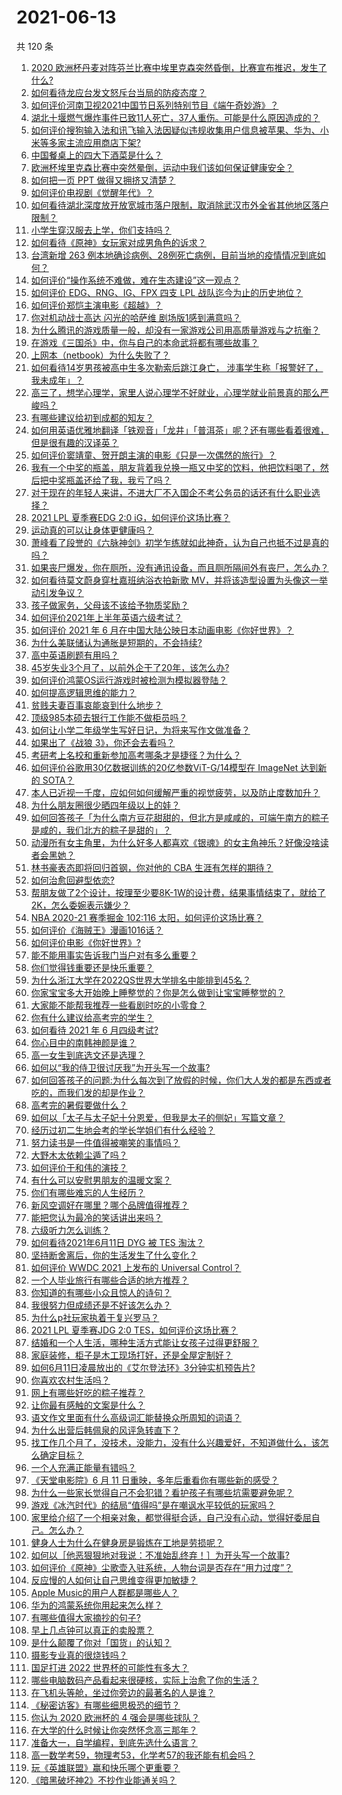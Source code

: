 # 2021-06-13

共 120 条

<!-- BEGIN -->
<!-- 最后更新时间 Sun Jun 13 2021 13:07:33 GMT+0800 (China Standard Time) -->

1. [2020
   欧洲杯丹麦对阵芬兰比赛中埃里克森突然昏倒，比赛宣布推迟，发生了什么?](https://www.zhihu.com/question/464718978)
2. [如何看待龙应台发文怒斥台当局的防疫态度？](https://www.zhihu.com/question/464654838)
3. [如何评价河南卫视2021中国节日系列特别节目《端午奇妙游》？](https://www.zhihu.com/question/464672807)
4. [湖北十堰燃气爆炸事件已致11人死亡，37人重伤。可能是什么原因造成的？](https://www.zhihu.com/question/464751425)
5. [如何评价搜狗输入法和讯飞输入法因疑似违规收集用户信息被苹果、华为、小米等多家主流应用商店下架?](https://www.zhihu.com/question/464487140)
6. [中国餐桌上的四大下酒菜是什么？](https://www.zhihu.com/question/462205949)
7. [欧洲杯埃里克森比赛中突然晕倒，运动中我们该如何保证健康安全？](https://www.zhihu.com/question/464718981)
8. [如何把一页 PPT 做得又拥挤又清楚？](https://www.zhihu.com/question/345405596)
9. [如何评价电视剧《觉醒年代》？](https://www.zhihu.com/question/392105758)
10. [如何看待湖北深度放开放宽城市落户限制，取消除武汉市外全省其他地区落户限制？](https://www.zhihu.com/question/464654509)
11. [小学生穿汉服去上学，你们支持吗？](https://www.zhihu.com/question/462698427)
12. [如何看待《原神》女玩家对成男角色的诉求？](https://www.zhihu.com/question/464253913)
13. [台湾新增 263
    例本地确诊病例、28例死亡病例，目前当地的疫情情况到底如何？](https://www.zhihu.com/question/464268577)
14. [如何评价“操作系统不难做，难在生态建设”这一观点？](https://www.zhihu.com/question/464418369)
15. [如何评价 EDG、RNG、IG、FPX 四支 LPL
    战队迄今为止的历史地位？](https://www.zhihu.com/question/463829660)
16. [如何评价郑恺主演电影《超越》？](https://www.zhihu.com/question/463811252)
17. [你对机动战士高达 闪光的哈萨维 剧场版1感到满意吗？](https://www.zhihu.com/question/464485964)
18. [为什么腾讯的游戏质量一般，却没有一家游戏公司用高质量游戏与之抗衡？](https://www.zhihu.com/question/437231835)
19. [在游戏《三国杀》中，你与自己的本命武将都有哪些故事？](https://www.zhihu.com/question/464445310)
20. [上网本（netbook）为什么失败了？](https://www.zhihu.com/question/455119734)
21. [如何看待14岁男孩被高中生多次勒索后跳江身亡，
    涉事学生称「报警好了，我未成年」？](https://www.zhihu.com/question/464277122)
22. [高三了，想学心理学，家里人说心理学不好就业，心理学就业前景真的那么严峻吗？](https://www.zhihu.com/question/373860147)
23. [有哪些建议给初到成都的知友？](https://www.zhihu.com/question/20049064)
24. [如何用英语优雅地翻译「铁观音」「龙井」「普洱茶」呢？还有哪些看着很难，但是很有趣的汉译英？](https://www.zhihu.com/question/464627996)
25. [如何评价窦靖童、贺开朗主演的电影《只是一次偶然的旅行》？](https://www.zhihu.com/question/463837560)
26. [我有一个中奖的瓶盖，朋友背着我兑换一瓶又中奖的饮料，他把饮料喝了，然后把中奖瓶盖还给了我，我亏了吗？](https://www.zhihu.com/question/459981000)
27. [对于现在的年轻人来讲，不进大厂不入国企不考公务员的话还有什么职业选择？](https://www.zhihu.com/question/454832676)
28. [2021 LPL 夏季赛EDG 2:0 iG，如何评价这场比赛？](https://www.zhihu.com/question/464667070)
29. [运动真的可以让身体更健康吗？](https://www.zhihu.com/question/453841541)
30. [萧峰看了段誉的《六脉神剑》初学乍练就如此神奇，认为自己也抵不过是真的吗？](https://www.zhihu.com/question/458188685)
31. [如果丧尸爆发，你在厕所，没有通讯设备，而且厕所隔间外有丧尸，怎么办？](https://www.zhihu.com/question/432520725)
32. [如何看待莫文蔚身穿杜嘉班纳浴衣拍新歌
    MV，并将该造型设置为头像这一举动引发争议？](https://www.zhihu.com/question/464608586)
33. [孩子做家务，父母该不该给予物质奖励？](https://www.zhihu.com/question/463565875)
34. [如何评价2021年上半年英语六级考试？](https://www.zhihu.com/question/464651124)
35. [如何评价 2021 年 6
    月在中国大陆公映日本动画电影《你好世界》？](https://www.zhihu.com/question/462217412)
36. [为什么美联储认为通胀是短期的，不会持续?](https://www.zhihu.com/question/461935081)
37. [高中英语刷题有用吗？](https://www.zhihu.com/question/312216212)
38. [45岁失业3个月了，以前外企干了20年，该怎么办?](https://www.zhihu.com/question/453104891)
39. [如何评价鸿蒙OS运行游戏时被检测为模拟器登陆？](https://www.zhihu.com/question/459489830)
40. [如何提高逻辑思维的能力？](https://www.zhihu.com/question/303694178)
41. [贫贱夫妻百事哀能哀到什么地步？](https://www.zhihu.com/question/363473759)
42. [顶级985本硕去银行工作能不做柜员吗？](https://www.zhihu.com/question/424570443)
43. [如何让小学二年级学生写好日记，为将来写作文做准备？](https://www.zhihu.com/question/459899292)
44. [如果出了《战狼 3》，你还会去看吗？](https://www.zhihu.com/question/397047057)
45. [考研考上名校和重新参加高考哪条才是捷径？为什么？](https://www.zhihu.com/question/462328775)
46. [如何评价谷歌用30亿数据训练的20亿参数ViT-G/14模型在 ImageNet 达到新的
    SOTA？](https://www.zhihu.com/question/464023038)
47. [本人已近视一千度，应如何如何缓解严重的视觉疲劳，以及防止度数加升？](https://www.zhihu.com/question/450542654)
48. [为什么朋友圈很少晒四年级以上的娃？](https://www.zhihu.com/question/462953490)
49. [如何回答孩子「为什么南方豆花甜甜的，但北方是咸咸的，可端午南方的粽子是咸的，我们北方的粽子是甜的」？](https://www.zhihu.com/question/463726781)
50. [动漫所有女主角里，为什么好多人都喜欢《银魂》的女主角神乐？好像没啥读者会黑她？](https://www.zhihu.com/question/389776955)
51. [林书豪表态即将回归首钢，你对他的 CBA 生涯有怎样的期待？](https://www.zhihu.com/question/464586085)
52. [如何治愈回避型依恋?](https://www.zhihu.com/question/318959311)
53. [帮朋友做了2个设计，按理至少要8K-1W的设计费，结果事情结束了，就给了2K，怎么委婉表示嫌少？](https://www.zhihu.com/question/463290636)
54. [NBA 2020-21 赛季掘金 102:116
    太阳，如何评价这场比赛？](https://www.zhihu.com/question/464585022)
55. [如何评价《海贼王》漫画1016话？](https://www.zhihu.com/question/464186718)
56. [如何评价电影《你好世界》?](https://www.zhihu.com/question/392101389)
57. [能不能用事实告诉我门当户对有多么重要？](https://www.zhihu.com/question/279552421)
58. [你们觉得钱重要还是快乐重要？](https://www.zhihu.com/question/464208782)
59. [为什么浙江大学在2022QS世界大学排名中能排到45名？](https://www.zhihu.com/question/464178214)
60. [你家宝宝多大开始晚上睡整觉的？你是怎么做到让宝宝睡整觉的？](https://www.zhihu.com/question/372845449)
61. [大家能不能帮我推荐一些看剧时吃的小零食？](https://www.zhihu.com/question/447079667)
62. [你有什么建议给高考完的学生？](https://www.zhihu.com/question/464333783)
63. [如何看待 2021 年 6 月四级考试?](https://www.zhihu.com/question/464587609)
64. [你心目中的南韩神颜是谁？](https://www.zhihu.com/question/393504339)
65. [高一女生到底选文还是选理？](https://www.zhihu.com/question/462365131)
66. [如何以“我的侍卫很讨厌我”为开头写一个故事?](https://www.zhihu.com/question/440852420)
67. [如何回答孩子的问题:为什么每次到了放假的时候，你们大人发的都是东西或者吃的，而我们发的却是作业？](https://www.zhihu.com/question/264436872)
68. [高考完的暑假要做什么？](https://www.zhihu.com/question/389477306)
69. [如何以「太子与太子妃十分恩爱，但我是太子的侧妃」写篇文章？](https://www.zhihu.com/question/443793653)
70. [经历过初二生地会考的学长学姐们有什么经验？](https://www.zhihu.com/question/374298340)
71. [努力读书是一件值得被嘲笑的事情吗？](https://www.zhihu.com/question/463780015)
72. [大野木太依赖尘遁了吗？](https://www.zhihu.com/question/464336150)
73. [如何评价于和伟的演技？](https://www.zhihu.com/question/48335002)
74. [有什么可以安慰男朋友的温暖文案？](https://www.zhihu.com/question/451064358)
75. [你们有哪些难忘的人生经历？](https://www.zhihu.com/question/28780467)
76. [新风空调好在哪里？哪个品牌值得推荐？](https://www.zhihu.com/question/386800890)
77. [能把您认为最冷的笑话讲出来吗？](https://www.zhihu.com/question/447799067)
78. [六级听力怎么训练？](https://www.zhihu.com/question/29649329)
79. [如何看待2021年6月11日 DYG 被 TES 淘汰？](https://www.zhihu.com/question/464548241)
80. [坚持断舍离后，你的生活发生了什么变化？](https://www.zhihu.com/question/391206998)
81. [如何评价 WWDC 2021 上发布的 Universal
    Control？](https://www.zhihu.com/question/463794608)
82. [一个人毕业旅行有哪些合适的地方推荐？](https://www.zhihu.com/question/462789810)
83. [你知道的有哪些小众且惊人的诗句？](https://www.zhihu.com/question/459403103)
84. [我很努力但成绩还是不好该怎么办？](https://www.zhihu.com/question/457443941)
85. [为什么p社玩家执着于复兴罗马？](https://www.zhihu.com/question/463617518)
86. [2021 LPL 夏季赛JDG 2:0
    TES，如何评价这场比赛？](https://www.zhihu.com/question/464638008)
87. [结婚和一个人生活，哪种生活方式能让女孩子过得更舒服？](https://www.zhihu.com/question/463972621)
88. [家庭装修，柜子是木工现场打好，还是全屋定制好？](https://www.zhihu.com/question/443774230)
89. [如何6月11日凌晨放出的《艾尔登法环》3分钟实机预告片?](https://www.zhihu.com/question/464390726)
90. [你喜欢农村生活吗？](https://www.zhihu.com/question/383710120)
91. [网上有哪些好吃的粽子推荐？](https://www.zhihu.com/question/324727371)
92. [让你最有感触的文案是什么？](https://www.zhihu.com/question/455211006)
93. [语文作文里面有什么高级词汇能替换众所周知的词语？](https://www.zhihu.com/question/318964543)
94. [为什么出营后韩佩泉的风评急转直下？](https://www.zhihu.com/question/464027254)
95. [找工作几个月了，没技术，没能力，没有什么兴趣爱好，不知道做什么，该怎么确定目标？](https://www.zhihu.com/question/52398927)
96. [一个人充满正能量有错吗？](https://www.zhihu.com/question/462816569)
97. [《天堂电影院》6 月 11 日重映，多年后重看你有哪些新的感受？](https://www.zhihu.com/question/464176183)
98. [为什么一些家长觉得自己不会犯错？看护孩子有哪些坑需要避免呢？](https://www.zhihu.com/question/464336498)
99. [游戏《冰汽时代》的结局“值得吗”是在嘲讽水平较低的玩家吗？](https://www.zhihu.com/question/463216099)
100. [家里给介绍了一个相亲对象，都觉得挺合适，自己没有心动，觉得好委屈自己。怎么办？](https://www.zhihu.com/question/447849056)
101. [健身人士为什么在健身房是锻炼在工地是劳损呢？](https://www.zhihu.com/question/464396509)
102. [如何以［他恶狠狠地对我说：不准始乱终弃！］为开头写一个故事?](https://www.zhihu.com/question/458410036)
103. [如何评价《原神》尘歌壶入驻系统，人物台词是否存在“用力过度”？](https://www.zhihu.com/question/464067466)
104. [反应慢的人如何让自己思维变得更加敏捷？](https://www.zhihu.com/question/23969437)
105. [Apple Music的用户人群都是哪些人？](https://www.zhihu.com/question/463554140)
106. [华为的鸿蒙系统你用起来怎么样？](https://www.zhihu.com/question/459846239)
107. [有哪些值得大家摘抄的句子?](https://www.zhihu.com/question/432298917)
108. [早上几点钟可以真正的卖股票？](https://www.zhihu.com/question/448205360)
109. [是什么颠覆了你对「国货」的认知？](https://www.zhihu.com/question/393795608)
110. [摄影专业真的很烧钱吗？](https://www.zhihu.com/question/447180090)
111. [国足打进 2022 世界杯的可能性有多大？](https://www.zhihu.com/question/461141381)
112. [哪些电脑数码产品看起来很硬核，实际上治愈了你的生活？](https://www.zhihu.com/question/464339007)
113. [在飞机头等舱，坐过你旁边的最著名的人是谁？](https://www.zhihu.com/question/359274010)
114. [《秘密访客》有哪些细思极恐的细节？](https://www.zhihu.com/question/457256716)
115. [你认为 2020 欧洲杯的 4 强会是哪些球队？](https://www.zhihu.com/question/406108920)
116. [在大学的什么时候让你突然怀念高三那年？](https://www.zhihu.com/question/460846707)
117. [准备大一，自学编程，到底先选什么语言？](https://www.zhihu.com/question/464168441)
118. [高一数学考59，物理考53，化学考57的我还能有机会吗？](https://www.zhihu.com/question/428324452)
119. [玩《英雄联盟》赢和快乐哪个更重要？](https://www.zhihu.com/question/463555989)
120. [《暗黑破坏神2》不抄作业能通关吗？](https://www.zhihu.com/question/458721304)

<!-- END -->
